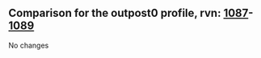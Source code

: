 ## Comparison for the outpost0 profile, rvn: [1087](https://github.com/PRO100KatYT/FortniteProfileRevisions/tree/main/profiles/outpost0/1087%20outpost0.json)-[1089](https://github.com/PRO100KatYT/FortniteProfileRevisions/tree/main/profiles/outpost0/1089%20outpost0.json)

No changes
